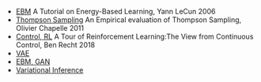 * [EBM](notes/) A Tutorial on Energy-Based Learning, Yann LeCun 2006
* [Thompson Sampling](notes/) An Empirical evaluation of Thompson Sampling, Olivier Chapelle 2011
* [Control, RL](notes/) A Tour of Reinforcement Learning:The View from Continuous Control, Ben Recht 2018
* [VAE](notes/variational-autoencoders-07082020.md)
* [EBM, GAN](notes/gan-ebm-saddle-points-07072020.md)
* [Variational Inference](notes/variational-inference-07052020.md)
